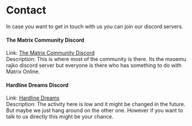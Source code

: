 # Contact 
In case you want to get in touch with us you can join our discord servers.<br/>


#### The Matrix Community Discord
Link: [The Matrix Community Discord](https://discord.gg/uzp6HA8f) <br/>
Description: This is where most of the community is there. Its the mxoemu rajko discord server but everyone is there who has something to do with Matrix Online.

#### Hardline Dreams Discord
Link: [Hardline Dreams](https://discord.gg/sCY84dUj) <br/>
Description: The activity here is low and it might be changed in the future. But maybe we just hang around on the other one. 
However if you want to talk to us directly this might be your chance.




